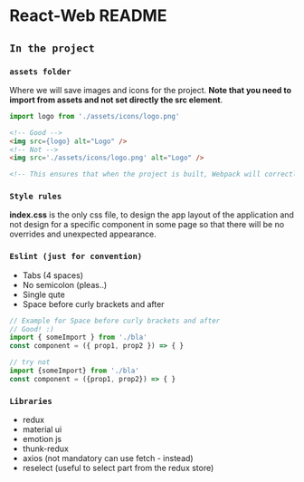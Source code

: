 # React-Web README

## `In the project`

### `assets folder`
Where we will save images and icons for the project.  **Note that you need to import from assets and not set directly the src element**.
``` js
import logo from './assets/icons/logo.png'
```
```html
<!-- Good -->
<img src={logo} alt="Logo" />
<!-- Not -->
<img src='./assets/icons/logo.png' alt="Logo" />

<!-- This ensures that when the project is built, Webpack will correctly move the images into the build folder, and provide us with correct paths. -->
```

### `Style rules`
**index.css** is the only css file, to design the app layout of the application and not design for a specific component in some page so that there will be no overrides and unexpected appearance.

### `Eslint (just for convention)`
- Tabs (4 spaces)
- No semicolon (pleas..)
- Single qute
- Space before curly brackets and after
```javascript
// Example for Space before curly brackets and after
// Good! :)
import { someImport } from './bla'
const component = ({ prop1, prop2 }) => { }

// try not
import {someImport} from './bla'
const component = ({prop1, prop2}) => { }
```

### `Libraries`
- redux
- material ui
- emotion js
- thunk-redux
- axios (not mandatory can use fetch - instead)
- reselect (useful to select part from the redux store)

